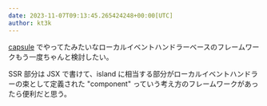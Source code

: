 ```yaml
---
date: 2023-11-07T09:13:45.265424248+00:00[UTC]
author: kt3k
---
```

[capsule](https://github.com/capsidjs/capsule) でやってたみたいなローカルイベントハンドラーベースのフレームワークもう一度ちゃんと検討したい。

SSR 部分は JSX で書けて、island に相当する部分がローカルイベントハンドラーの束として定義された "component" っていう考え方のフレームワークがあったら便利だと思う。
